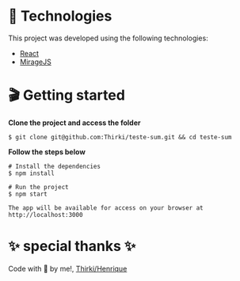 # 📁 Technologies #
This project was developed using the following technologies:

* [React](https://reactjs.org/)
* [MirageJS](https://miragejs.com/)

# 🎬 Getting started #
**Clone the project and access the folder**
~~~
$ git clone git@github.com:Thirki/teste-sum.git && cd teste-sum
~~~
**Follow the steps below**
~~~
# Install the dependencies
$ npm install
~~~

~~~
# Run the project
$ npm start
~~~

~~~
The app will be available for access on your browser at http://localhost:3000
~~~
# ✨ special thanks ✨ #
Code with 💜 by me!, [Thirki/Henrique](https://www.linkedin.com/in/henriquegomesdev/)
